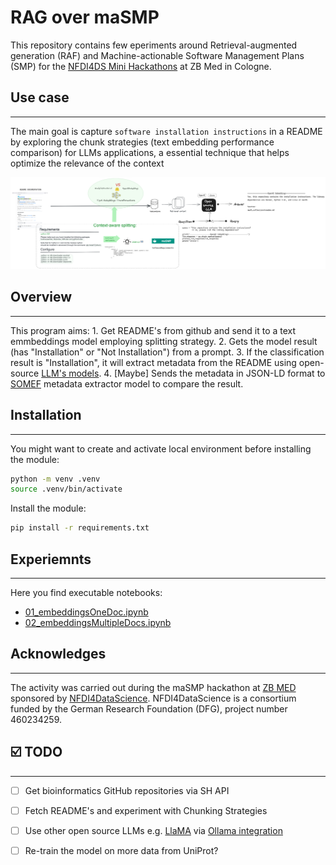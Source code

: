 # RAG over maSMP

This repository contains few eperiments around Retrieval-augmented generation (RAF) and Machine-actionable Software Management Plans (SMP) for the [NFDI4DS Mini Hackathons](https://www.nfdi4datascience.de/community/events/minihackathons/) at ZB Med in Cologne.

## Use case
---
The main goal is capture `software installation instructions` in a README by exploring the chunk strategies (text embedding performance comparison) for LLMs applications, a essential technique that helps optimize the relevance of the context 

![](images/RAG.png)

## Overview
---
This program aims: 1. Get README's from github and send it to a text emmbeddings model employing splitting strategy. 2. Gets the model result (has "Installation" or "Not Installation") from a prompt. 3. If the classification result is "Installation", it will extract metadata from the README using open-source [LLM's models](). 4. [Maybe] Sends the metadata in JSON-LD format to [SOMEF](https://somef.readthedocs.io/en/latest/) metadata extractor model to compare the result.



## Installation
---
You might want to create and activate local environment before installing the module:

```bash
python -m venv .venv
source .venv/bin/activate
```

Install the module:

```bash
pip install -r requirements.txt
```

## Experiemnts
---
Here you find executable notebooks:
-  [01_embeddingsOneDoc.ipynb](notebooks/01_embeddingsOneDoc.ipynb)
-  [02_embeddingsMultipleDocs.ipynb](notebooks/02_embeddingsMultipleDocs.ipynb)

## Acknowledges
---
The activity was carried out during the maSMP hackathon at [ZB MED](https://www.zbmed.de/en/) sponsored by [NFDI4DataScience](https://www.nfdi4datascience.de/). NFDI4DataScience is a consortium funded by the German Research Foundation (DFG), project number 460234259.

## ☑️ TODO
---
- [ ] Get bioinformatics GitHub repositories via SH API
- [ ] Fetch README's and experiment with Chunking Strategies
- [ ] Use other open source LLMs e.g. [LlaMA](https://about.fb.com/news/2023/08/code-llama-ai-for-coding/) via [Ollama integration](https://ollama.ai/blog/run-code-llama-locally)
- [ ] Re-train the model on more data from UniProt?

